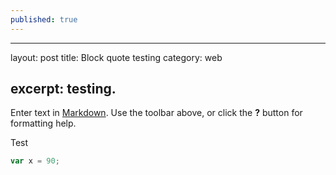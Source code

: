 ```yaml
---
published: true
---
```


---
layout: post
title: Block quote testing
category: web

excerpt: testing.
---

Enter text in [Markdown](http://daringfireball.net/projects/markdown/). Use the toolbar above, or click the **?** button for formatting help.

Test
```js 
var x = 90;
```
